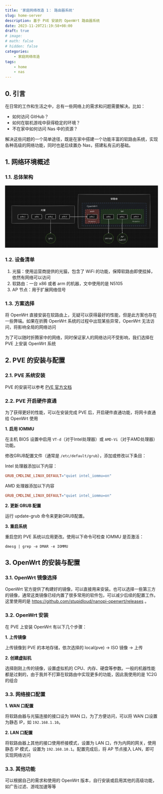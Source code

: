 ```yaml
---
title: '家庭网络改造 1： 路由器系统'
slug: home-server
description: 基于 PVE 安装的 OpenWrt 路由器系统
date: 2023-11-20T21:19:58+08:00
draft: true
# image:
# math: false
# hidden: false
categories:
    - 家庭网络改造
tags:
    - home
    - nas
---
```


## 0. 引言

在日常的工作和生活之中，总有一些网络上的需求和问题需要解决。比如：

- 如何访问 GitHub？
- 如何在联机游戏中获得稳定的环境？
- 不在家中如何访问 Nas 中的资源？

解决这些问题的一个简单途径，既是在家中搭建一个功能丰富的软路由系统，实现各种高级的网络功能，同时也是后续置办 Nas，搭建私有云的基础。


## 1. 网络环境概述

### 1.1. 总体架构

![home-network-architecture](architecture.png)

### 1.2. 设备清单

1. 光猫：使用运营商提供的光猫，包含了 WiFi 的功能，保障软路由即使挂掉，依然有网络可以访问
2. 软路由：一台 x86 或者 arm 的机器，文中使用的是 N5105
3. AP 节点：用于扩展网络信号

### 1.3. 方案选择

将 OpenWrt 直接安装在软路由上，无疑可以获得最好的性能，但是此方案也存在一些弊端。如果在折腾 OpenWrt 系统的过程中出现某些异常，OpenWrt 无法访问，将影响全局的网络访问

为了可以随时折腾家中的网络，同时保证家人的网络访问不受影响，我们选择在 PVE 上安装 OpenWrt 系统


## 2. PVE 的安装与配置

### 2.1. PVE 系统安装

PVE 的安装可以参考 [PVE 官方文档](https://pve.proxmox.com/wiki/Installation)

### 2.2. PVE 开启硬件直通

为了获得更好的性能，可以在安装完成 PVE 后，开启硬件直通功能，将网卡直通给 OpenWrt 使用

**1. 启用 IOMMU**

在主机 BIOS 设置中启用 `VT-d`（对于Intel处理器）或 `AMD-Vi`（对于AMD处理器）功能。

修改GRUB配置文件（通常是 `/etc/default/grub`），添加或修改以下条目：

Intel 处理器添加以下内容：

```makefile
GRUB_CMDLINE_LINUX_DEFAULT="quiet intel_iommu=on"
```

AMD 处理器添加以下内容

```makefile
GRUB_CMDLINE_LINUX_DEFAULT="quiet intel_iommu=on"
```

**2. 更新 GRUB 配置**

运行 update-grub 命令来更新GRUB配置。

**3. 重启系统**

重启您的 PVE 系统以应用更改。使用以下命令可检查 IOMMU 是否激活：

```shell
dmesg | grep -e DMAR -e IOMMU
```


## 3. OpenWrt 的安装与配置

### 3.1. OpenWrt 镜像选择

OpenWrt 官方提供了构建好的镜像，可以直接用来安装。也可以选择一些第三方的镜像，通常这类镜像已经内置了很多常用的软件包，可以减少后续的配置工作。这里使用的是 https://github.com/stupidloud/nanopi-openwrt/releases 。

### 3.2. OpenWrt 安装

在 PVE 上安装 OpenWrt 有以下几个步骤：

**1. 上传镜像**

上传镜像到 PVE 的本地存储，依次选择的 local(pve) -> ISO 镜像 -> 上传

**2. 创建虚拟机**

选择刚刚上传的镜像，设置虚拟机的 CPU、内存、硬盘等参数。一般的机器性能都是过剩的，由于我并不打算在软路由中实现更多的功能，因此我使用的是 1C2G 的组合

### 3.3. 网络接口配置

**1. WAN 口配置**

将软路由器与光猫连接的接口设为 WAN 口，为了方便访问，可以将 WAN 口设置为静态 IP，如 `192.168.1.10`。

**2. LAN 口配置**

将软路由器上其他的接口使用桥接模式，设置为 LAN 口，作为内网的网关，使用静态 IP 模式，设置为 `192.168.10.1`。配置完成后，将 AP 节点接入 LAN，即可实现网络访问

### 3.3. 其他功能

可以根据自己的需求和使用的 OpenWrt 版本，自行安装或启用其他的高级功能，如广告过滤、游戏加速等等
